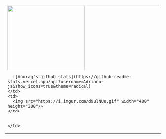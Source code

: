 <table width="800px">
  <tr>
    <td>
      <img src="https://i.imgur.com/WAtGNF6.png" width="250" height="209"/>
      
      ![Anurag's github stats](https://github-readme-stats.vercel.app/api?username=Adriano-js&show_icons=true&theme=radical)
    </td>
    <td>
      <img src="https://i.imgur.com/d9ulNUe.gif" width="400" height="300"/>
    </td>
  </tr>
  
  <tr>
    <td>
      
    </td>
  </tr>
</table>

